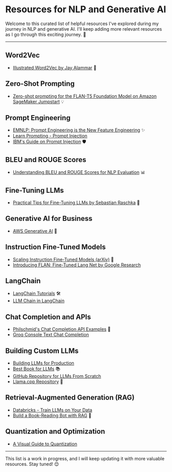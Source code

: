 # Resources for NLP and Generative AI

Welcome to this curated list of helpful resources I've explored during my journey in NLP and generative AI. I'll keep adding more relevant resources as I go through this exciting journey. 🚀

---

## **Word2Vec**
- [Illustrated Word2Vec by Jay Alammar](https://jalammar.github.io/illustrated-word2vec/) 🌟

## **Zero-Shot Prompting**
- [Zero-shot prompting for the FLAN-T5 Foundation Model on Amazon SageMaker Jumpstart](https://aws.amazon.com/blogs/machine-learning/zero-shot-prompting-for-the-flan-t5-foundation-model-in-amazon-sagemaker-jumpstart/) 💡

## **Prompt Engineering**
- [EMNLP: Prompt Engineering is the New Feature Engineering](https://www.amazon.science/blog/emnlp-prompt-engineering-is-the-new-feature-engineering) ✨
- [Learn Prompting - Prompt Injection](https://learnprompting.org/docs/prompt_hacking/injection)
- [IBM's Guide on Prompt Injection](https://www.ibm.com/topics/prompt-injection) 🛡️

## **BLEU and ROUGE Scores**
- [Understanding BLEU and ROUGE Scores for NLP Evaluation](https://medium.com/@sthanikamsanthosh1994/understanding-bleu-and-rouge-score-for-nlp-evaluation-1ab334ecadcb) 📊

## **Fine-Tuning LLMs**
- [Practical Tips for Fine-Tuning LLMs by Sebastian Raschka](https://magazine.sebastianraschka.com/p/practical-tips-for-finetuning-llms) 🔧

## **Generative AI for Business**
- [AWS Generative AI](https://aws.amazon.com/ai/generative-ai/?gclid=Cj0KCQjwh7K1BhCZARIsAKOrVqGhJk-4WN33Vvboqbx-6zrFDEJVRhE9uVyF4VFoenNKeX5kyuaxqRYaApwbEALw_wcB&trk=3ff624fa-338f-4424-8a4a-7d7616d2b922&sc_channel=ps&ef_id=Cj0KCQjwh7K1BhCZARIsAKOrVqGhJk-4WN33Vvboqbx-6zrFDEJVRhE9uVyF4VFoenNKeX5kyuaxqRYaApwbEALw_wcB:G:s&s_kwcid=AL!4422!3!686079219753!e!!g!!amazon%20generative%20ai!20901655886!158309130458) 🏢

## **Instruction Fine-Tuned Models**
- [Scaling Instruction Fine-Tuned Models (arXiv)](https://arxiv.org/pdf/2210.11416) 🧠
- [Introducing FLAN: Fine-Tuned Lang Net by Google Research](https://research.google/blog/introducing-flan-more-generalizable-language-models-with-instruction-fine-tuning/)

## **LangChain**
- [LangChain Tutorials](https://smith.langchain.com/o/67d58871-a124-5999-9494-e491bccb1cc6/#) 🛠️
- [LLM Chain in LangChain](https://python.langchain.com/v0.2/docs/tutorials/llm_chain/)

## **Chat Completion and APIs**
- [Philschmid's Chat Completion API Examples](https://philschmid.github.io/easyllm/examples/chat-completion-api/) 💬
- [Groq Console Text Chat Completion](https://console.groq.com/docs/text-chat)

## **Building Custom LLMs**
- [Building LLMs for Production](https://medium.com/@marvin_thompson/text2sql-is-out-rag2sql-is-in-5fd160a004f0)
- [Best Book for LLMs](https://livebook.manning.com/book/build-a-large-language-model-from-scratch/welcome/v-8/) 📚
- [GitHub Repository for LLMs From Scratch](https://github.com/rasbt/LLMs-from-scratch/tree/main/ch01)
- [Llama.cpp Repository](https://github.com/ggerganov/llama.cpp) 🦙

## **Retrieval-Augmented Generation (RAG)**
- [Databricks - Train LLMs on Your Data](https://www.databricks.com/resources/ebook/train-llms-your-data?scid=7018Y000001Fi1CQAS&utm_medium=paid+search&utm_source=google&utm_campaign=17102589780&utm_adgroup=156370061468&utm_content=ebook&utm_offer=train-llms-your-data&utm_ad=702952416146&utm_term=retrieval%20augmented%20generation&gad_source=1&gclid=Cj0KCQjwtZK1BhDuARIsAAy2VzsSfHt28Fmgr2P0riwy97S5Y3ffvbUD-15ouUsHpBoZIH7IdhT8OqQaAmwbEALw_wcB)
- [Build a Book-Reading Bot with RAG](https://medium.com/@petrpan/llm-101-build-your-own-book-reading-bot-or-search-engine-with-llm-rag-21823684dfb2) 📖

## **Quantization and Optimization**
- [A Visual Guide to Quantization](https://newsletter.maartengrootendorst.com/p/a-visual-guide-to-quantization)

---

This list is a work in progress, and I will keep updating it with more valuable resources. Stay tuned! 😊

